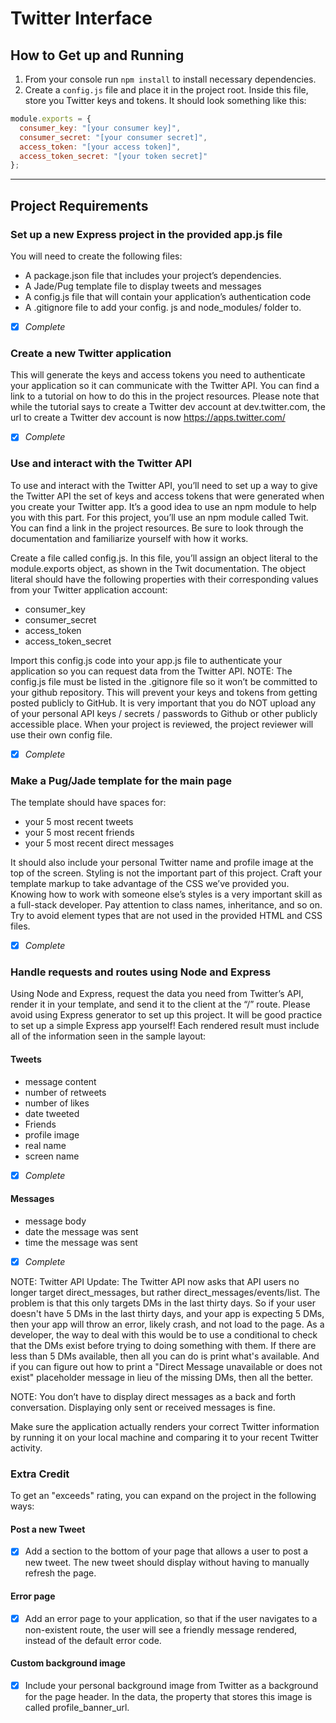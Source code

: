 # Twitter Interface

## How to Get up and Running

1. From your console run `npm install` to install necessary dependencies.
1. Create a `config.js` file and place it in the project root. Inside this file, store you Twitter keys and tokens. It should look something like this:

```javascript
module.exports = {
  consumer_key: "[your consumer key]",
  consumer_secret: "[your consumer secret]",
  access_token: "[your access token]",
  access_token_secret: "[your token secret]"
};
```

---

## Project Requirements

### Set up a new Express project in the provided app.js file

You will need to create the following files:

- A package.json file that includes your project’s dependencies.
- A Jade/Pug template file to display tweets and messages
- A config.js file that will contain your application’s authentication code
- A .gitignore file to add your config. js and node_modules/ folder to.

- [x] _Complete_

### Create a new Twitter application

This will generate the keys and access tokens you need to authenticate your application so it can communicate with the Twitter API. You can find a link to a tutorial on how to do this in the project resources. Please note that while the tutorial says to create a Twitter dev account at dev.twitter.com, the url to create a Twitter dev account is now https://apps.twitter.com/

- [x] _Complete_

### Use and interact with the Twitter API

To use and interact with the Twitter API, you’ll need to set up a way to give the Twitter API the set of keys and access tokens that were generated when you create your Twitter app. It’s a good idea to use an npm module to help you with this part. For this project, you’ll use an npm module called Twit. You can find a link in the project resources. Be sure to look through the documentation and familiarize yourself with how it works.

Create a file called config.js. In this file, you’ll assign an object literal to the module.exports object, as shown in the Twit documentation. The object literal should have the following properties with their corresponding values from your Twitter application account:

- consumer_key
- consumer_secret
- access_token
- access_token_secret

Import this config.js code into your app.js file to authenticate your application so you can request data from the Twitter API.
NOTE: The config.js file must be listed in the .gitignore file so it won’t be committed to your github repository. This will prevent your keys and tokens from getting posted publicly to GitHub. It is very important that you do NOT upload any of your personal API keys / secrets / passwords to Github or other publicly accessible place. When your project is reviewed, the project reviewer will use their own config file.

- [x] _Complete_

### Make a Pug/Jade template for the main page

The template should have spaces for:

- your 5 most recent tweets
- your 5 most recent friends
- your 5 most recent direct messages

It should also include your personal Twitter name and profile image at the top of the screen.
Styling is not the important part of this project. Craft your template markup to take advantage of the CSS we’ve provided you. Knowing how to work with someone else’s styles is a very important skill as a full-stack developer. Pay attention to class names, inheritance, and so on. Try to avoid element types that are not used in the provided HTML and CSS files.

- [x] _Complete_

### Handle requests and routes using Node and Express

Using Node and Express, request the data you need from Twitter’s API, render it in your template, and send it to the client at the “/” route. Please avoid using Express generator to set up this project. It will be good practice to set up a simple Express app yourself!
Each rendered result must include all of the information seen in the sample layout:

#### Tweets

- message content
- number of retweets
- number of likes
- date tweeted
- Friends
- profile image
- real name
- screen name

- [x] _Complete_

#### Messages

- message body
- date the message was sent
- time the message was sent

- [x] _Complete_

NOTE: Twitter API Update: The Twitter API now asks that API users no longer target direct_messages, but rather direct_messages/events/list. The problem is that this only targets DMs in the last thirty days. So if your user doesn't have 5 DMs in the last thirty days, and your app is expecting 5 DMs, then your app will throw an error, likely crash, and not load to the page. As a developer, the way to deal with this would be to use a conditional to check that the DMs exist before trying to doing something with them. If there are less than 5 DMs available, then all you can do is print what's available. And if you can figure out how to print a "Direct Message unavailable or does not exist" placeholder message in lieu of the missing DMs, then all the better.

NOTE: You don’t have to display direct messages as a back and forth conversation. Displaying only sent or received messages is fine.

Make sure the application actually renders your correct Twitter information by running it on your local machine and comparing it to your recent Twitter activity.

### Extra Credit

To get an "exceeds" rating, you can expand on the project in the following ways:

#### Post a new Tweet

- [x] Add a section to the bottom of your page that allows a user to post a new tweet. The new tweet should display without having to manually refresh the page.

#### Error page

- [x] Add an error page to your application, so that if the user navigates to a non-existent route, the user will see a friendly message rendered, instead of the default error code.

#### Custom background image

- [x] Include your personal background image from Twitter as a background for the page header. In the data, the property that stores this image is called profile_banner_url.
